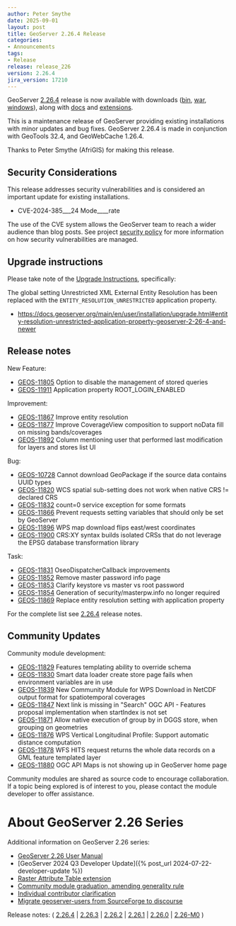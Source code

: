 ```yaml
---
author: Peter Smythe
date: 2025-09-01
layout: post
title: GeoServer 2.26.4 Release
categories:
- Announcements
tags:
- Release
release: release_226
version: 2.26.4
jira_version: 17210
--- 
```


GeoServer [2.26.4](/release/2.26.4/) release is now available
with downloads
([bin](https://sourceforge.net/projects/geoserver/files/GeoServer/2.26.4/geoserver-2.26.4-bin.zip/download),
[war](https://sourceforge.net/projects/geoserver/files/GeoServer/2.26.4/geoserver-2.26.4-war.zip/download),
[windows](https://sourceforge.net/projects/geoserver/files/GeoServer/2.26.4/GeoServer-2.26.4-winsetup.exe/download)), along with 
[docs](https://sourceforge.net/projects/geoserver/files/GeoServer/2.26.4/geoserver-2.26.4-htmldoc.zip/download) and
[extensions](https://sourceforge.net/projects/geoserver/files/GeoServer/2.26.4/extensions/).

This is a maintenance release of GeoServer providing existing installations with minor updates and bug fixes.
GeoServer 2.26.4 is made in conjunction with GeoTools 32.4, and GeoWebCache 1.26.4. 

Thanks to Peter Smythe (AfriGIS) for making this release. 

## Security Considerations

This release addresses security vulnerabilities and is considered an important update for existing installations.

* CVE-2024-385___24 Mode____rate <!-- https://github.com/geoserver/geoserver/security/advisories/GHSA-jm79-7xhw-6____f6f -->

<!-- update cve list details when disclosed --> 

The use of the CVE system allows the GeoServer team to reach a wider audience than blog posts. See project [security policy](https://github.com/geoserver/geoserver/blob/main/SECURITY.md) for more information on how security vulnerabilities are managed.

## Upgrade instructions

Please take note of the [Upgrade Instructions](https://docs.geoserver.org/main/en/user/installation/upgrade.html), specifically:

The global setting Unrestricted XML External Entity Resolution has been replaced with the `ENTITY_RESOLUTION_UNRESTRICTED` application property.

* https://docs.geoserver.org/main/en/user/installation/upgrade.html#entity-resolution-unrestricted-application-property-geoserver-2-26-4-and-newer

## Release notes

New Feature:

* [GEOS-11805](https://osgeo-org.atlassian.net/browse/GEOS-11805) Option to disable the management of stored queries
* [GEOS-11911](https://osgeo-org.atlassian.net/browse/GEOS-11911) Application property ROOT_LOGIN_ENABLED

Improvement:

* [GEOS-11867](https://osgeo-org.atlassian.net/browse/GEOS-11867) Improve entity resolution
* [GEOS-11877](https://osgeo-org.atlassian.net/browse/GEOS-11877) Improve CoverageView composition to support noData fill on missing bands/coverages
* [GEOS-11892](https://osgeo-org.atlassian.net/browse/GEOS-11892) Column mentioning user that performed last modification for layers and stores list UI

Bug:

* [GEOS-10728](https://osgeo-org.atlassian.net/browse/GEOS-10728) Cannot download GeoPackage if the source data contains UUID types
* [GEOS-11820](https://osgeo-org.atlassian.net/browse/GEOS-11820) WCS spatial sub-setting does not work when native CRS != declared CRS
* [GEOS-11832](https://osgeo-org.atlassian.net/browse/GEOS-11832) count=0 service exception for some formats
* [GEOS-11866](https://osgeo-org.atlassian.net/browse/GEOS-11866) Prevent requests setting variables that should only be set by GeoServer
* [GEOS-11896](https://osgeo-org.atlassian.net/browse/GEOS-11896) WPS map download flips east/west coordinates
* [GEOS-11900](https://osgeo-org.atlassian.net/browse/GEOS-11900) CRS:XY syntax builds isolated CRSs that do not leverage the EPSG database transformation library

Task:

* [GEOS-11831](https://osgeo-org.atlassian.net/browse/GEOS-11831) OseoDispatcherCallback improvements
* [GEOS-11852](https://osgeo-org.atlassian.net/browse/GEOS-11852) Remove master password info page
* [GEOS-11853](https://osgeo-org.atlassian.net/browse/GEOS-11853) Clarify keystore vs master vs root password
* [GEOS-11854](https://osgeo-org.atlassian.net/browse/GEOS-11854) Generation of security/masterpw.info no longer required
* [GEOS-11869](https://osgeo-org.atlassian.net/browse/GEOS-11869) Replace entity resolution setting with application property

For the complete list see [2.26.4](https://github.com/geoserver/geoserver/releases/tag/2.26.4) release notes. 

## Community Updates

Community module development:

* [GEOS-11829](https://osgeo-org.atlassian.net/browse/GEOS-11829) Features templating ability to override schema
* [GEOS-11830](https://osgeo-org.atlassian.net/browse/GEOS-11830) Smart data loader create store page fails when environment variables are in use
* [GEOS-11839](https://osgeo-org.atlassian.net/browse/GEOS-11839) New Community Module for WPS Download in NetCDF output format for spatiotemporal coverages
* [GEOS-11847](https://osgeo-org.atlassian.net/browse/GEOS-11847) Next link is missing in "Search" OGC API - Features proposal implementation when startIndex is not set
* [GEOS-11871](https://osgeo-org.atlassian.net/browse/GEOS-11871) Allow native execution of group by in DGGS store, when grouping on geometries
* [GEOS-11876](https://osgeo-org.atlassian.net/browse/GEOS-11876) WPS Vertical Longitudinal Profile: Support automatic distance computation
* [GEOS-11878](https://osgeo-org.atlassian.net/browse/GEOS-11878) WFS HITS request returns the whole data records on a GML feature templated layer
* [GEOS-11880](https://osgeo-org.atlassian.net/browse/GEOS-11880) OGC API Maps is not showing up in GeoServer home page

Community modules are shared as source code to encourage collaboration. If a topic being explored is of interest to you, please contact the module developer to offer assistance. 

# About GeoServer 2.26 Series

Additional information on GeoServer 2.26 series:

* [GeoServer 2.26 User Manual](https://docs.geoserver.org/2.26.x/en/user/)
* [GeoServer 2024 Q3 Developer Update]({% post_url 2024-07-22-developer-update %}) 
* [Raster Attribute Table extension](https://github.com/geoserver/geoserver/wiki/GSIP-222)
* [Community module graduation, amending generality rule](https://github.com/geoserver/geoserver/wiki/GSIP-223)
* [Individual contributor clarification](https://github.com/geoserver/geoserver/wiki/GSIP-224)
* [Migrate geoserver-users from SourceForge to discourse](https://github.com/geoserver/geoserver/wiki/GSIP-225)

Release notes:
( [2.26.4](https://github.com/geoserver/geoserver/releases/tag/2.26.4)
| [2.26.3](https://github.com/geoserver/geoserver/releases/tag/2.26.3)
| [2.26.2](https://github.com/geoserver/geoserver/releases/tag/2.26.2)
| [2.26.1](https://github.com/geoserver/geoserver/releases/tag/2.26.1)
| [2.26.0](https://github.com/geoserver/geoserver/releases/tag/2.26.0)
| [2.26-M0](https://github.com/geoserver/geoserver/releases/tag/2.26-M0)
) 


